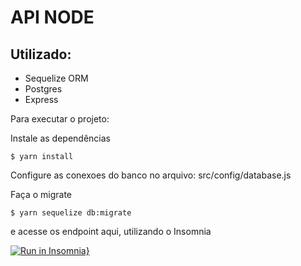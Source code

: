 # API NODE

## Utilizado:
- Sequelize ORM
- Postgres
- Express

Para executar o projeto:

Instale as dependências
```
$ yarn install 
```

Configure as conexoes do banco no arquivo: src/config/database.js

Faça o migrate
```
$ yarn sequelize db:migrate
```

e acesse os endpoint aqui, utilizando o Insomnia

[![Run in Insomnia}](https://insomnia.rest/images/run.svg)](https://insomnia.rest/run/?label=Api%20Node&uri=https%3A%2F%2Fraw.githubusercontent.com%2Fwilliam-cwb%2Fapi-node%2Fmaster%2FInsomnia.json)
